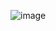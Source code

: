 ![image](https://github.com/Bt08s/Keyword-Searcher/assets/68190921/dc212a09-5b95-454f-b56f-f3f35ad20f5b)
